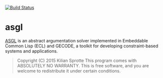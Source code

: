 [![Build Status](https://travis-ci.org/kisp/asgl.svg?branch=master)](https://travis-ci.org/kisp/asgl)

# asgl

[ASGL](https://github.com/kisp/asgl) is an abstract argumentation
solver implemented in Embeddable Common Lisp (ECL) and GECODE, a
toolkit for developing constraint-based systems and applications.

> Copyright (C) 2015  Kilian Sprotte
> This program comes with ABSOLUTELY NO WARRANTY.
> This is free software, and you are welcome to redistribute it
> under certain conditions.
